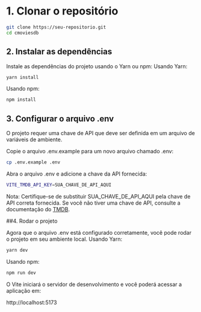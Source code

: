 # 1. Clonar o repositório

```bash
git clone https://seu-repositorio.git
cd cmoviesdb
```

## 2. Instalar as dependências

Instale as dependências do projeto usando o Yarn ou npm:
Usando Yarn:

```bash
yarn install
```

Usando npm:

```bash
npm install
```

## 3. Configurar o arquivo .env

O projeto requer uma chave de API que deve ser definida em um arquivo de variáveis de ambiente.

Copie o arquivo .env.example para um novo arquivo chamado .env:

```bash
cp .env.example .env
```

Abra o arquivo .env e adicione a chave da API fornecida:

```bash
VITE_TMDB_API_KEY=SUA_CHAVE_DE_API_AQUI
```

Nota: Certifique-se de substituir SUA_CHAVE_DE_API_AQUI pela chave de API correta fornecida. Se você não tiver uma chave de API, consulte a documentação do [TMDB](https://developer.themoviedb.org/reference/intro/getting-started).

##4. Rodar o projeto

Agora que o arquivo .env está configurado corretamente, você pode rodar o projeto em seu ambiente local.
Usando Yarn:

```bash
yarn dev
```

Usando npm:

```bash
npm run dev
```

O Vite iniciará o servidor de desenvolvimento e você poderá acessar a aplicação em:

http://localhost:5173
